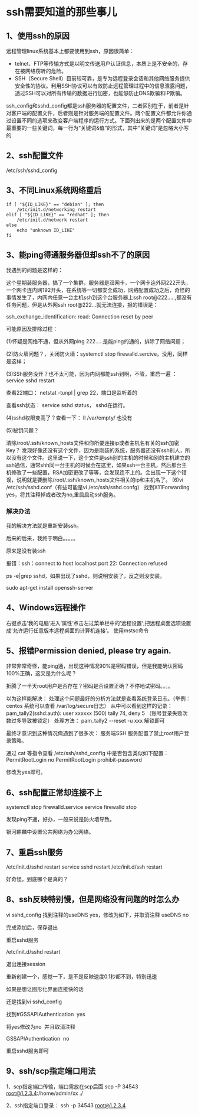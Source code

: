 # ssh需要知道的那些事儿

## 1、使用ssh的原因
远程管理linux系统基本上都要使用到ssh，原因很简单：

- telnet、FTP等传输方式是以明文传送用户认证信息，本质上是不安全的，存在被网络窃听的危险。
- SSH（Secure Shell）目前较可靠，是专为远程登录会话和其他网络服务提供安全性的协议。利用SSH协议可以有效防止远程管理过程中的信息泄露问题，透过SSH可以对所有传输的数据进行加密，也能够防止DNS欺骗和IP欺骗。

ssh_config和sshd_config都是ssh服务器的配置文件，二者区别在于，前者是针对客户端的配置文件，后者则是针对服务端的配置文件。两个配置文件都允许你通过设置不同的选项来改变客户端程序的运行方式。下面列出来的是两个配置文件中最重要的一些关键词，每一行为“关键词&值”的形式，其中“关键词”是忽略大小写的

## 2、ssh配置文件
/etc/ssh/sshd_config

## 3、不同Linux系统网络重启
```
if [ "${ID_LIKE}" == "debian" ]; then
	/etc/init.d/networking restart
elif [ "${ID_LIKE}" == "redhat" ]; then
	/etc/init.d/network restart
else
	echo "unknown ID_LIKE"
fi
```


## 3、能ping得通服务器但却ssh不了的原因

我遇到的问题是这样的：

这个星期装服务器，搞了一个集群，服务器是双网卡，一个网卡连外网222开头，一个网卡连内网192开头，在系统等一切都安全成功，网络配置成功之后，奇怪的事情发生了，内网内任意一台主机ssh到这个台服务器上ssh root@222.....,都没有任务问题，但是从外网ssh root@222...就无法连接，报的错误是：

ssh_exchange_identification: read: Connection reset by peer

可能原因及排除过程：

(1)怀疑是网络不通，但从外网ping  222.....是能ping的通的，排除了网络问题；

(2)防火墙问题？，关闭防火墙：systemctl stop firewalld.sercive，没用，同样是这样；

(3)SSh服务没开？也不太可能，因为内网都能ssh到啊，不管，重启一遍 ： service sshd restart

查看22端口： netstat -tunpl | grep 22，端口是监听着的

查看ssh状态： service sshd status， sshd在运行。

(4)sshd权限变高了？查看一下： ll /var/empty/
也没有

(5)秘钥问题？

清除/root/.ssh/known_hosts文件和你所要连接ip或者主机名有关的ssh加密Key？
发现好像还没有这个文件，因为是刚装的系统，服务器还没有ssh别人，所以没有这个文件。这里说一下，这个文件是ssh别的主机的时候和别的主机建立的ssh通信，通常shh同一台主机的时候会在这里，如果ssh一台主机，然后那台主机修改了一些配置，RSA加密更改了等等，会发现连不上的。会出现一下这个错误，说明就是要删除/root/.ssh/known_hosts文件相关的ip和主机名了。
(6)vi /etc/ssh/sshd.conf（有些可能是vi /etc/ssh/sshd.confg）
找到X11Forwarding yes，将其注释掉或者改为no,重启启动ssh服务。

### 解决办法
我的解决方法就是重新安装ssh。

后来的后来，我终于明白。。。。。

原来是没有装ssh

报错：ssh：connect to host localhost port 22: Connection refused

ps -e|grep sshd，如果出现了sshd，则说明安装了，反之则没安装。

sudo apt-get install openssh-server


## 4、Windows远程操作
右键点击’我的电脑‘进入’属性‘点击左过菜单栏中的’远程设置‘;把远程桌面选项设置成’允许运行任意版本远程桌面的计算机连接‘。
使用mstsc命令

## 5、报错Permission denied, please try again.
非常非常奇怪，能ping通，出现这种情况90%是密码错误，但是我能确认密码100%正确，这又是为什么呢？

折腾了一半天root用户是否存在？密码是否设置正确？不停地试密码。。。。

以为这样能解决：
处理这个问题最好的分析方法就是查看系统登录日志。（举例：centos 系统可以查看 /var/log/secure日志） 
从中可以看到这样的记录：pam_tally2(sshd:auth): user xxxxxx  (500) tally 74, deny 5 （账号登录失败次数过多导致被锁定） 
处理方法： 
pam_tally2 --reset -u xxx 解锁即可

最终才意识到这种情况俺遇到了很多次：
服务端SSH 服务配置了禁止root用户登录策略。

通过 cat 等指令查看 /etc/ssh/sshd_config 中是否包含类似如下配置：
PermitRootLogin no
PermitRootLogin prohibit-password

修改为yes即可。

## 6、ssh配置正常却连接不上
systemctl stop firewalld.service
service firewalld stop

发现ping不通，好办，一般来说是防火墙导致。

银河麒麟中设置公共网络为办公网络。

## 7、重启ssh服务
/etc/init.d/sshd restart
service sshd restart
/etc/init.d/ssh restart

好奇怪，到底哪个是真的？

## 8、ssh反映特别慢，但是网络没有问题的时怎么办
vi sshd_config 找到注释的useDNS yes，修改为如下，并取消注释
useDNS no

完成添加后，保存退出

重启sshd服务

/etc/init.d/sshd restart

退出连接session

重新创建一个，感觉一下，是不是反映速度0.1秒都不到，特别迅速

如果是想让图形化界面连接快的话

还是找到vi sshd_config 

找到#GSSAPIAuthentication  yes

将yes修改为no  并且取消注释

GSSAPIAuthentication  no

重启sshd服务即可

## 9、ssh/scp指定端口用法
1、scp指定端口传输，端口需放在scp后面
scp -P 34543 root@1.2.3.4:/home/admin/xx ./

2、ssh指定端口登录：
ssh -p 34543 root@1.2.3.4




















